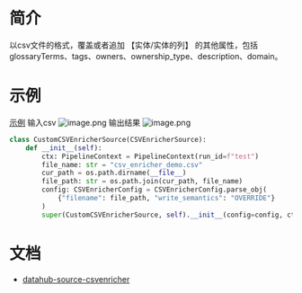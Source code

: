 # 简介
以csv文件的格式，覆盖或者追加 【实体/实体的列】 的其他属性，包括glossaryTerms、tags、owners、ownership_type、description、domain。
# 示例
[示例](https://github.com/kate0603/datahub-explode/blob/main/example/source/csv_enricher_metadata.py)
输入csv
![image.png](https://cdn.nlark.com/yuque/0/2023/png/745518/1677736369766-e0dc9d49-c10c-441e-b981-29026199b85f.png#averageHue=%23faf8f6&clientId=u8a5aa183-36e1-4&from=paste&height=50&id=u6c784db4&originHeight=63&originWidth=1570&originalType=binary&ratio=1.25&rotation=0&showTitle=false&size=7109&status=done&style=none&taskId=u4a35da92-0eae-48ac-9594-65392b416ca&title=&width=1256)
输出结果
![image.png](https://cdn.nlark.com/yuque/0/2023/png/745518/1677736387717-486a3c8f-cbd4-42d1-9ce5-d40d0c6aed4f.png#averageHue=%23fdfdfd&clientId=u8a5aa183-36e1-4&from=paste&height=347&id=u99af86b6&originHeight=434&originWidth=1353&originalType=binary&ratio=1.25&rotation=0&showTitle=false&size=44698&status=done&style=none&taskId=ub5df2c0e-3d13-442e-a5cb-cee7ecdbd77&title=&width=1082.4)
```python
class CustomCSVEnricherSource(CSVEnricherSource):
    def __init__(self):
        ctx: PipelineContext = PipelineContext(run_id=f"test")
        file_name: str = "csv_enricher_demo.csv"
        cur_path = os.path.dirname(__file__)
        file_path: str = os.path.join(cur_path, file_name)
        config: CSVEnricherConfig = CSVEnricherConfig.parse_obj(
            {"filename": file_path, "write_semantics": "OVERRIDE"}
        )
        super(CustomCSVEnricherSource, self).__init__(config=config, ctx=ctx)
```
# 文档

- [datahub-source-csvenricher](https://datahubproject.io/docs/generated/ingestion/sources/csv)
